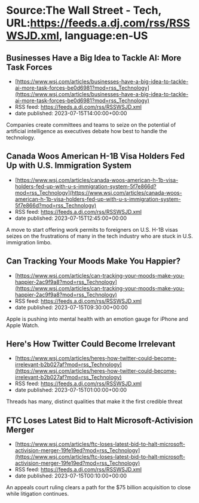 # Source:The Wall Street - Tech, URL:https://feeds.a.dj.com/rss/RSSWSJD.xml, language:en-US

## Businesses Have a Big Idea to Tackle AI: More Task Forces
 - [https://www.wsj.com/articles/businesses-have-a-big-idea-to-tackle-ai-more-task-forces-be0d6981?mod=rss_Technology](https://www.wsj.com/articles/businesses-have-a-big-idea-to-tackle-ai-more-task-forces-be0d6981?mod=rss_Technology)
 - RSS feed: https://feeds.a.dj.com/rss/RSSWSJD.xml
 - date published: 2023-07-15T14:00:00+00:00

Companies create committees and teams to seize on the potential of artificial intelligence as executives debate how best to handle the technology.

## Canada Woos American H-1B Visa Holders Fed Up with U.S. Immigration System
 - [https://www.wsj.com/articles/canada-woos-american-h-1b-visa-holders-fed-up-with-u-s-immigration-system-5f7e866d?mod=rss_Technology](https://www.wsj.com/articles/canada-woos-american-h-1b-visa-holders-fed-up-with-u-s-immigration-system-5f7e866d?mod=rss_Technology)
 - RSS feed: https://feeds.a.dj.com/rss/RSSWSJD.xml
 - date published: 2023-07-15T12:45:00+00:00

A move to start offering work permits to foreigners on U.S. H-1B visas seizes on the frustrations of many in the tech industry who are stuck in U.S. immigration limbo.

## Can Tracking Your Moods Make You Happier?
 - [https://www.wsj.com/articles/can-tracking-your-moods-make-you-happier-2ac9f9a8?mod=rss_Technology](https://www.wsj.com/articles/can-tracking-your-moods-make-you-happier-2ac9f9a8?mod=rss_Technology)
 - RSS feed: https://feeds.a.dj.com/rss/RSSWSJD.xml
 - date published: 2023-07-15T09:30:00+00:00

Apple is pushing into mental health with an emotion gauge for iPhone and Apple Watch.

## Here's How Twitter Could Become Irrelevant
 - [https://www.wsj.com/articles/heres-how-twitter-could-become-irrelevant-b2b027af?mod=rss_Technology](https://www.wsj.com/articles/heres-how-twitter-could-become-irrelevant-b2b027af?mod=rss_Technology)
 - RSS feed: https://feeds.a.dj.com/rss/RSSWSJD.xml
 - date published: 2023-07-15T01:00:00+00:00

Threads has many, distinct qualities that make it the first credible threat

## FTC Loses Latest Bid to Halt Microsoft-Activision Merger
 - [https://www.wsj.com/articles/ftc-loses-latest-bid-to-halt-microsoft-activision-merger-19fe19ed?mod=rss_Technology](https://www.wsj.com/articles/ftc-loses-latest-bid-to-halt-microsoft-activision-merger-19fe19ed?mod=rss_Technology)
 - RSS feed: https://feeds.a.dj.com/rss/RSSWSJD.xml
 - date published: 2023-07-15T00:10:00+00:00

An appeals court ruling clears a path for the $75 billion acquisition to close while litigation continues.

